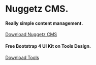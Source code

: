 # Nuggetz CMS.
#### Really simple content management.

[Download Nuggetz CMS](https://github.com/nuggetzcms)

<h4 class="mb-5">Free Bootstrap 4 UI Kit on Tools Design.</h4>
<p><a href="#" class="btn btn-primary px-4 py-3"><i class="ion-ios-cloud-download mr-2"></i>Download Tools</a></p>